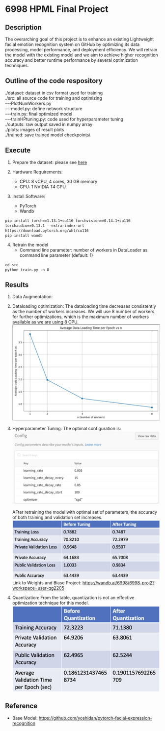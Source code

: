 # 6998 HPML Final Project

## Description

The overarching goal of this project is to enhance an existing Lightweight facial emotion recognition system on GitHub by optimizing its data processing, model performance, and deployment efficiency. We will retrain the model with the existing model and we aim to achieve higher recognition accuracy and better runtime performance by several optimization techniques. 

## Outline of the code respository

./dataset: dataset in csv format used for training\
./src: all source code for training and optimizing\
---PlotNumWorkers.py\
---model.py: define network structure\
---train.py: final optimized model\
---trainHPtuning.py: code used for hyperparameter tuning\
./outputs: raw output saved in numpy array\
./plots: images of result plots\
./trained: save trained model checkpoints\

## Execute

1. Prepare the dataset: please see [here](./dataset/README.md)

2. Hardware Requirements:
   * CPU: 8 vCPU, 4 cores, 30 GB memory
   * GPU: 1 NVIDIA T4 GPU
     
3. Install Software:
   * PyTorch
   * Wandb
```
pip install torch==1.13.1+cu116 torchvision==0.14.1+cu116 torchaudio==0.13.1 --extra-index-url 	https://download.pytorch.org/whl/cu116
pip install wandb
```

4. Retrain the model
   * Command line parameter: number of workers in DataLoader as command line parameter (default: 1)
```
cd src
python train.py -n 8
```

## Results
1. Data Augmentation: 
2. Dataloading optimization:
   The dataloading time decreases consistently as the number of workers increases. We will use 8 number of workers for further optimizations, which is the maximum number of workers available as we are using 8 CPU.\
   <img src="./plots/NumWorkersvsTime.png">
   
3. Hyperparameter Tuning:
   The optimal configuration is:
   <img src="./plots/HPconfig.png">

   AFter retraining the model with optimal set of parameters, the accuracy of both training and validation set increases. 
   <img src="./plots/HPaccuracy.png">
   Link to Weights and Biase Project: https://wandb.ai/6998/6998-proj2?workspace=user-qg2205 

4. Quantization:
   From the table, quantization is not an effective optimization technique for this model. 
   <img src="./plots/quanAccuracy.png">
   
## Reference

* Base Model: https://github.com/yoshidan/pytorch-facial-expression-recognition
